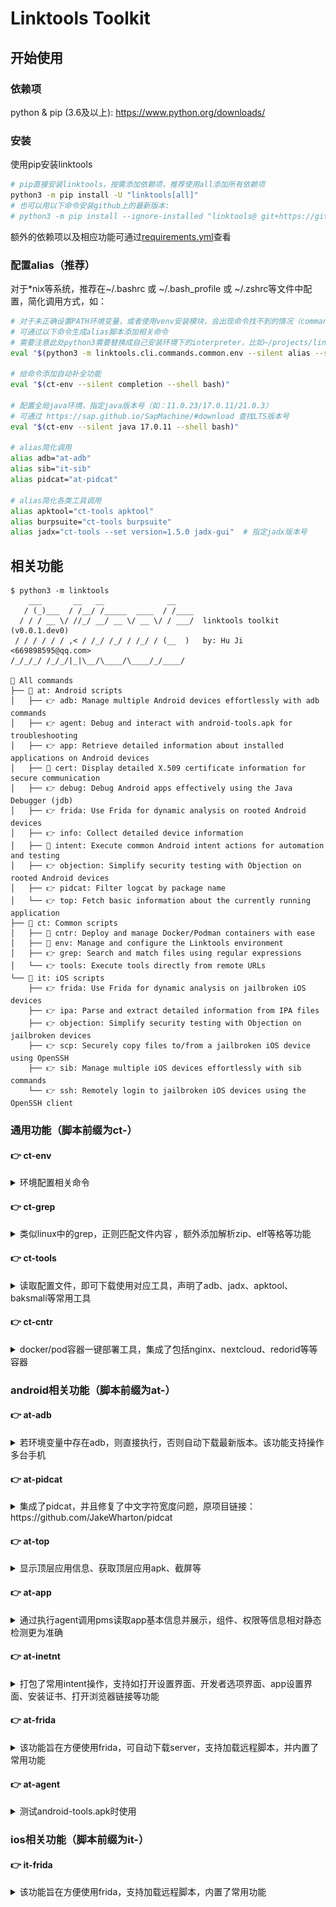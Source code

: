 # Linktools Toolkit

## 开始使用

### 依赖项

python & pip (3.6及以上): <https://www.python.org/downloads/>

### 安装

使用pip安装linktools

```bash
# pip直接安装linktools，按需添加依赖项，推荐使用all添加所有依赖项
python3 -m pip install -U "linktools[all]"
# 也可以用以下命令安装github上的最新版本:
# python3 -m pip install --ignore-installed "linktools@ git+https://github.com/ice-black-tea/linktools.git@master"
```

额外的依赖项以及相应功能可通过[requirements.yml](https://github.com/ice-black-tea/linktools/blob/master/requirements.yml)查看

### 配置alias（推荐）

对于*nix等系统，推荐在~/.bashrc 或 ~/.bash_profile 或 ~/.zshrc等文件中配置，简化调用方式，如：

```bash
# 对于未正确设置PATH环境变量，或者使用venv安装模块，会出现命令找不到的情况（command not found: ct-env）
# 可通过以下命令生成alias脚本添加相关命令
# 需要注意此处python3需要替换成自己安装环境下的interpreter，比如~/projects/linktools/venv/bin/python
eval "$(python3 -m linktools.cli.commands.common.env --silent alias --shell bash)"

# 给命令添加自动补全功能
eval "$(ct-env --silent completion --shell bash)"  

# 配置全局java环境，指定java版本号（如：11.0.23/17.0.11/21.0.3）
# 可通过 https://sap.github.io/SapMachine/#download 查找LTS版本号
eval "$(ct-env --silent java 17.0.11 --shell bash)"

# alias简化调用
alias adb="at-adb"
alias sib="it-sib"
alias pidcat="at-pidcat"

# alias简化各类工具调用
alias apktool="ct-tools apktool"
alias burpsuite="ct-tools burpsuite"
alias jadx="ct-tools --set version=1.5.0 jadx-gui"  # 指定jadx版本号
```

## 相关功能

```
$ python3 -m linktools
    ___       __   __              __
   / (_)___  / /__/ /_____  ____  / /____
  / / / __ \/ //_/ __/ __ \/ __ \/ / ___/  linktools toolkit (v0.0.1.dev0)
 / / / / / / ,< / /_/ /_/ / /_/ / (__  )   by: Hu Ji <669898595@qq.com>
/_/_/_/ /_/_/|_|\__/\____/\____/_/____/

📎 All commands
├── 📖 at: Android scripts
│   ├── 👉 adb: Manage multiple Android devices effortlessly with adb commands
│   ├── 👉 agent: Debug and interact with android-tools.apk for troubleshooting
│   ├── 👉 app: Retrieve detailed information about installed applications on Android devices
│   ├── 📘 cert: Display detailed X.509 certificate information for secure communication
│   ├── 👉 debug: Debug Android apps effectively using the Java Debugger (jdb)
│   ├── 👉 frida: Use Frida for dynamic analysis on rooted Android devices
│   ├── 👉 info: Collect detailed device information
│   ├── 📘 intent: Execute common Android intent actions for automation and testing
│   ├── 👉 objection: Simplify security testing with Objection on rooted Android devices
│   ├── 👉 pidcat: Filter logcat by package name
│   └── 👉 top: Fetch basic information about the currently running application
├── 📖 ct: Common scripts
│   ├── 📘 cntr: Deploy and manage Docker/Podman containers with ease
│   ├── 📘 env: Manage and configure the Linktools environment
│   ├── 👉 grep: Search and match files using regular expressions
│   └── 👉 tools: Execute tools directly from remote URLs
└── 📖 it: iOS scripts
    ├── 👉 frida: Use Frida for dynamic analysis on jailbroken iOS devices
    ├── 👉 ipa: Parse and extract detailed information from IPA files
    ├── 👉 objection: Simplify security testing with Objection on jailbroken devices
    ├── 👉 scp: Securely copy files to/from a jailbroken iOS device using OpenSSH
    ├── 👉 sib: Manage multiple iOS devices effortlessly with sib commands
    └── 👉 ssh: Remotely login to jailbroken iOS devices using the OpenSSH client
```

### 通用功能（脚本前缀为ct-）

#### 👉 ct-env

<details>
<summary>环境配置相关命令</summary>

##### 常用命令

```bash
# 生成alias脚本，常配合~/.bashrc等文件使用
$ ct-env --silent alias --shell bash

# 生成自动补全脚本，常配合~/.bashrc等文件使用
$ ct-env --silent completion --shell bash

# 生成配置java环境变量脚本，常配合~/.bashrc等文件使用
$ ct-env --silent java 17.0.11 --shell bash

# 进入已初始化相关环境变量的shell
$ ct-env shell

# 清除项目中7天以上未使用的缓存文件
$ ct-env clean 7
```

</details>

#### 👉 ct-grep

<details>
<summary>类似linux中的grep，正则匹配文件内容 ，额外添加解析zip、elf等格等功能</summary>

![ct-grep](https://raw.githubusercontent.com/ice-black-tea/linktools/master/images/ct-grep.png)

</details>

#### 👉 ct-tools

<details>
<summary>读取配置文件，即可下载使用对应工具，声明了adb、jadx、apktool、baksmali等常用工具</summary>

##### 常用命令

所有声明的工具可通过[配置文件](https://github.com/ice-black-tea/linktools/blob/master/src/linktools/template/tools.yml)查看，此处以apktool举例

```bash
# 初始化并执行apktool命令
$ ct-tools apktool -h

# 查看apktool相关配置
$ ct-tools --config apktool

# 只初始化不执行
$ ct-tools --download apktool

# 清除apktool相关文件
$ ct-tools --clear apktool

# 后台运行apktool
$ ct-tools --daemon apktool

# 修改apktool版本号
$ ct-tools --set version=2.5.0 apktool
```

</details>

#### 👉 ct-cntr

<details>
<summary>docker/pod容器一键部署工具，集成了包括nginx、nextcloud、redorid等等容器</summary>

##### 参考

1. [搭建homelab](https://github.com/ice-black-tea/cntr-homelab)
2. [搭建redroid](https://github.com/redroid-rockchip)

</details>

### android相关功能（脚本前缀为at-）

#### 👉 at-adb

<details>
<summary>若环境变量中存在adb，则直接执行，否则自动下载最新版本。该功能支持操作多台手机</summary>

##### 常用命令

at-adb的命令与adb命令一致，以下以adb shell举例

```bash
# 指定序列号，并调用adb shell
$ at-adb -s xxx shell

# 上次使用的设备，并调用adb shell
$ at-adb -l shell

# 连接远程端口，并调用adb shell
$ at-adb -c 127.0.0.1:5555 shell

# 未指定则会需要选择一台设备，并调用adb shell
$ at-adb shell
More than one device/emulator
>> 1: 18201FDF6003BE (Pixel 6)
   2: 10.10.10.58:5555 (Pixel 6)
Choose device [1~2] (1): 1
```

</details>

#### 👉 at-pidcat

<details>
<summary>集成了pidcat，并且修复了中文字符宽度问题，原项目链接：https://github.com/JakeWharton/pidcat</summary>

##### 常用命令

```bash
# 查看指定包名应用的日志
$ at-pidcat -p me.ele

# 查看当前运行进程的日志
$ at-pidcat --top

# 查看指定tag的日志
$ at-pidcat -t XcdnEngine
```

</details>

#### 👉 at-top

<details>
<summary>显示顶层应用信息、获取顶层应用apk、截屏等</summary>

##### 常用命令

```bash
# 展示当前顶层应用包名、activity、apk路径等信息
$ at-top 

# 将当前顶层应用apk导出
$ at-top --apk

# 将当前页面截屏导出
$ at-top --screen
```

</details>

#### 👉 at-app

<details>
<summary>通过执行agent调用pms读取app基本信息并展示，组件、权限等信息相对静态检测更为准确</summary>

##### 常用命令

```bash
# 显示当前应用的基本信息
$ at-app

# 显示当前应用的详细信息
$ at-app --detail

# 显示当前应用信息风险项
$ at-app --detail --dangerous

# 显示非系统应用信息
$ at-app --non-system
```

##### 输出效果

![at-app](https://raw.githubusercontent.com/ice-black-tea/linktools/master/images/at-app.png)

</details>

#### 👉 at-inetnt

<details>
<summary>打包了常用intent操作，支持如打开设置界面、开发者选项界面、app设置界面、安装证书、打开浏览器链接等功能</summary>

##### 常用命令

```bash
# 跳转到设置页
$ at-intent setting

# 跳转到开发者选项页
$ at-intent setting-dev

# 跳转到app设置页
$ at-intent setting-app

# 安装证书
$ at-intent setting-cert ~/test.crt

# 安装apk
$ at-intent install https://example.com/test.apk

# 浏览器中打开特定页，也可用于测试url scheme
$ at-intent browser https://example.com
```

</details>

#### 👉 at-frida

<details>
<summary>该功能旨在方便使用frida，可自动下载server，支持加载远程脚本，并内置了常用功能</summary>

##### 相关特性
1. 可以支持根据android设备和python的frida版本，全自动完成下载、推送、运行frida server
2. 监听了spawn进程变化情况，可以同时hook主进程和各个子进程
3. 监听js文件变化，实时加载
4. 注入了内置脚本，封装常用功能，如：过ssl pinning
5. 支持加载远程脚本
6. 支持重定向设备流量到本地端口

##### 使用方式

**1) 以命令行方式运行**

```bash
# 从本地加载~/test/frida.js脚本，以spawn模式注入到me.ele进程中
$ at-frida -l ~/test/frida.js -p me.ele --spawn

# 从远程加载frida脚本，注入到me.ele进程中，并将me.ele流量重定向到本地8080端口
$ at-frida -c https://raw.githubusercontent.com/ice-black-tea/linktools/master/agents/frida/test/android.js -p me.ele --redirect-port 8080

# 只启动frida-server，不注入脚本
$ at-frida --serve --remote-port 27042 --local-port 27042 -p fake_package

# 不启动frida-server，通过设备上frida server启动的27042端口，注入到me.ele进程中
$ at-frida --no-serve --remote-port 27042 -p me.ele
```

**2) 使用python方式调用**

执行如下python脚本即可自动开启frida-server，并将js代码注入到指定进程，参考[src/linktools/cli/commands/android/frida.py](https://github.com/ice-black-tea/linktools/blob/master/src/linktools/cli/commands/android/frida.py) 

```python
#!/usr/bin/env python3
# -*- coding: utf-8 -*-
from linktools.cli import BaseCommand
from linktools.frida import FridaApplication, FridaEvalCode
from linktools.frida.android import AndroidFridaServer

class Command(BaseCommand):

    def init_arguments(self, parser):
        pass
    
    def run(self, args):
        code = """
            Java.perform(function () {
                JavaHelper.hookMethods(
                    "java.util.HashMap",
                     "put",
                     {stack: false, args: true}
                );
            });
            """
        
        with AndroidFridaServer() as server:
            app = FridaApplication(
                server,
                user_scripts=(FridaEvalCode(code),),
                enable_spawn_gating=True,
                target_identifiers=rf"^com.topjohnwu.magisk($|:)"
            )
            app.inject_all(resume=True)
            app.run()


command = Command()
if __name__ == "__main__":
    command.main()
```

##### 内置接口

e.g. [hook接口](https://github.com/ice-black-tea/linktools/blob/master/agents/frida/lib/java.ts)

```javascript
Java.perform(function () {

    // hook特定类的指定方法
    JavaHelper.hookMethod(
        "me.ele.privacycheck.f",                    // 可以是类名，也可以是类对象 => Java.use("me.ele.privacycheck.f")
        "a",                                        // 方法名
        ['android.app.Application', 'boolean'],     // 参数类型
        function (obj, args) {                      // hook方法实现
            args[1] = true;
            return this(obj, args);                 // this代表当前hook方法，obj代表当前hook对象，args代表当前hook方法参数
        }
    );

    // hook特定类的所有名为isHttpType的方法
    JavaHelper.hookMethods(
        "anet.channel.entity.ConnType",             // 可以是类名，也可以是类对象
        "isHttpType",                               // 方法名
        () => true                                  // hook实现
    );
    
    // hook特定类的所有方法
    JavaHelper.hookAllMethods(
        "p.r.o.x.y.PrivacyApi",                     // 可以是类名，也可以是类对象
        JavaHelper.getEventImpl({                   // 生成一个通用的hook方法
            stack: true,                            // 打印堆栈
            args: true,                             // 打印参数返回值
            thread: false,
            customKey1: "自定义参数",                 // 自定义参数，会回显日志中
        })
    );
});
```

e.g. [扩展接口](https://github.com/ice-black-tea/linktools/blob/master/agents/frida/lib/android.ts)

```javascript
// 禁用ssl pinning
AndroidHelper.bypassSslPinning();

// 开启webview调试模式
AndroidHelper.setWebviewDebuggingEnabled();

// 类似Java.use()
// 如果当前classloader不存在需要找的类，则会持续监控动态加载的classloader，直到找到指定类为止
AndroidHelper.javaUse("p.r.o.x.y.PrivacyApi", function(clazz) {
    // 终于等到class出现，干点想干的事吧
});
```

</details>

#### 👉 at-agent

<details>
<summary>测试android-tools.apk时使用</summary>

##### 常用命令

```bash
# 调用android-tools.apk中的方法
$ at-agent common --set-clipboard "剪切板内容"

# 获取剪切板内容
$ at-agent common --get-clipboard

# 以root权限dump系统服务信息，包括服务所在进程信息，需要root设备并且挂载DebugFS：https://source.android.com/docs/core/architecture/kernel/using-debugfs-12?hl=zh-cn
$ at-agent -u root --debug service --detail

# 添加插件并调用插件方法
$ at-agent --plugin app-release.apk
```

</details>

### ios相关功能（脚本前缀为it-）

#### 👉 it-frida

<details>
<summary>该功能旨在方便使用frida，支持加载远程脚本，内置了常用功能</summary>

```
$ it-frida -h                                                                                                                                       ░▒▓ ✔  12:37:52
usage: it-frida [-h] [--version] [--verbose] [--debug] [--time | --no-time] [--level | --no-level] [-u UDID | --connect IP:PORT | --last] [-b BUNDLE_ID] [--spawn]
                [-P KEY VALUE] [-l SCRIPT] [-e CODE] [-c URL] [-a]

Easy to use frida (require iOS device jailbreak)

    ___       __   __              __
   / (_)___  / /__/ /_____  ____  / /____
  / / / __ \/ //_/ __/ __ \/ __ \/ / ___/  linktools toolkit (v0.0.1.dev0)
 / / / / / / ,< / /_/ /_/ / /_/ / (__  )   by: Hu Ji <669898595@qq.com>
/_/_/_/ /_/_/|_|\__/\____/\____/_/____/

options:
  -h, --help            show this help message and exit
  --version             show program's version number and exit
  -b BUNDLE_ID, --bundle-id BUNDLE_ID
                        target bundle id (default: frontmost application)
  --spawn               inject after spawn (default: false)
  -P KEY VALUE, --parameters KEY VALUE
                        user script parameters
  -l SCRIPT, --load SCRIPT
                        load user script
  -e CODE, --eval CODE  evaluate code
  -c URL, --codeshare URL
                        load share script url
  -a, --auto-start      automatically start when all processes exits

log arguments:
  --verbose             increase log verbosity
  --debug               enable debug mode and increase log verbosity
  --time, --no-time     show log time
  --level, --no-level   show log level

sib arguments:
  -u UDID, --udid UDID  specify unique device identifier
  --connect IP:PORT     use device with TCP/IP
  --last                use last device
```

</details>
